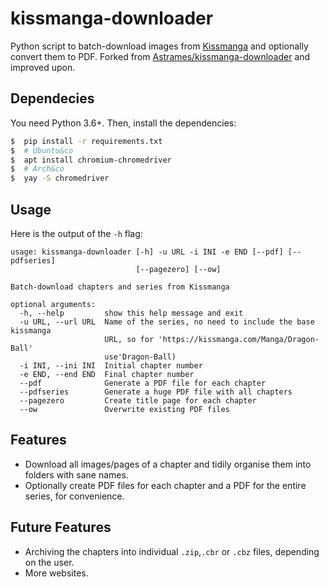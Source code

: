 # kissmanga-downloader

Python script to batch-download images from [Kissmanga](https://kissmanga.com) and optionally convert them to PDF.
Forked from [Astrames/kissmanga-downloader](https://github.com/Astrames/kissmanga-downloader) and improved upon.

## Dependecies

You need Python 3.6+. Then, install the dependencies:

```bash
$  pip install -r requirements.txt
$  # Ubuntu&co
$  apt install chromium-chromedriver
$  # Arch&co
$  yay -S chromedriver
```


## Usage

Here is the output of the `-h` flag:

```
usage: kissmanga-downloader [-h] -u URL -i INI -e END [--pdf] [--pdfseries]
                            [--pagezero] [--ow]

Batch-download chapters and series from Kissmanga

optional arguments:
  -h, --help         show this help message and exit
  -u URL, --url URL  Name of the series, no need to include the base kissmanga
                     URL, so for 'https://kissmanga.com/Manga/Dragon-Ball'
                     use'Dragon-Ball)
  -i INI, --ini INI  Initial chapter number
  -e END, --end END  Final chapter number
  --pdf              Generate a PDF file for each chapter
  --pdfseries        Generate a huge PDF file with all chapters
  --pagezero         Create title page for each chapter
  --ow               Overwrite existing PDF files
```


## Features

*  Download all images/pages of a chapter and tidily organise them into folders with sane names.
*  Optionally create PDF files for each chapter and a PDF for the entire series, for convenience.

## Future Features

* Archiving the chapters into individual `.zip`,`.cbr` or `.cbz` files, depending on the user.
* More websites.

